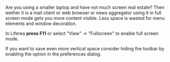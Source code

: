 Are you using a smaller laptop and have not much screen real estate? Then wether it is a mail client or web browser or news aggregator using it in full screen mode gets you more content visible. Less space is wasted for menu elements and window decoration.

In Liferea <b>press F11</b> or select "View" -> "Fullscreen" to enable full screen mode.

If you want to save even more vertical space consider hiding the toolbar by enabling the option in the preferences dialog. 

